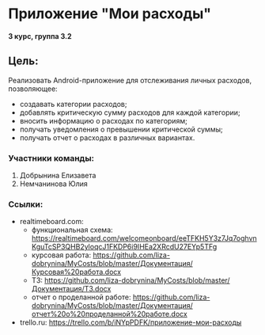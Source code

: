 # Приложение "Мои расходы"
#### 3 курс, группа 3.2
## Цель: 
Реализовать Android-приложение для отслеживания личных расходов, позволяющее:
- создавать категории расходов;
- добавлять критическую сумму расходов для каждой категории;
- вносить информацию о расходах по категориям;
- получать уведомления о превышении критической суммы;
- получать отчет о расходах в различных вариантах. 	 
### Участники команды:
1. Добрынина Елизавета
2. Немчанинова Юлия

### Ссылки:
- realtimeboard.com: 
    - функциональная схема: <https://realtimeboard.com/welcomeonboard/eeTFKH5Y3z7Jq7oghvnKguTcSP3QHB2yloqcJ1FKDP6i9IHEa2XRcdU27EYp5TFg>
	- курсовая работа: <https://github.com/liza-dobrynina/MyCosts/blob/master/Документация/Курсовая%20работа.docx>
	- ТЗ: <https://github.com/liza-dobrynina/MyCosts/blob/master/Документация/ТЗ.docx>
	- отчет о проделанной работе: <https://github.com/liza-dobrynina/MyCosts/blob/master/Документация/отчет%20о%20проделанной%20работе.docx>
- trello.ru: <https://trello.com/b/iNYpPDFK/приложение-мои-расходы>